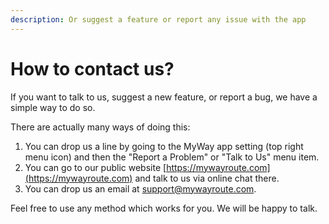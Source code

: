 ```yaml
---
description: Or suggest a feature or report any issue with the app
---
```


# How to contact us?

If you want to talk to us, suggest a new feature, or report a bug, we have a simple way to do so.

There are actually many ways of doing this:

1. You can drop us a line by going to the MyWay app setting (top right menu icon) and then the "Report a Problem" or "Talk to Us" menu item.
2. You can go to our public website [https://mywayroute.com](https://mywayroute.com) and talk to us via online chat there.
3. You can drop us an email at support@mywayroute.com. &#x20;

Feel free to use any method which works for you. We will be happy to talk.
